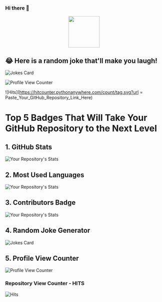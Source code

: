 ### Hi there 👋

<div id="header" align="center">
  <img src="https://media.giphy.com/media/M9gbBd9nbDrOTu1Mqx/giphy.gif" width="100"/>
</div>


## 😂 Here is a random joke that'll make you laugh!
![Jokes Card](https://readme-jokes.vercel.app/api)

![Profile View Counter](https://komarev.com/ghpvc/?username=aboobakurusuheyl)

![Hits](https://hitcounter.pythonanywhere.com/count/tag.svg?url = Paste_Your_GitHub_Repository_Link_Here)

# Top 5 Badges That Will Take Your GitHub Repository to the Next Level

## 1. GitHub Stats

![Your Repository's Stats](https://github-readme-stats.vercel.app/api?username=aboobakurusuheyl&show_icons=true)

## 2. Most Used Languages

![Your Repository's Stats](https://github-readme-stats.vercel.app/api/top-langs/?username=aboobakurusuheyl&theme=blue-green)

## 3. Contributors Badge

![Your Repository's Stats](https://contrib.rocks/image?repo=aboobakurusuheyl/Python)

## 4. Random Joke Generator

![Jokes Card](https://readme-jokes.vercel.app/api)

## 5. Profile View Counter

![Profile View Counter](https://komarev.com/ghpvc/?username=aboobakurusuheyl)

### Repository View Counter - HITS

![Hits](https://hitcounter.pythonanywhere.com/count/tag.svg?url=https://github.com/aboobakurusuheyl/Python)
